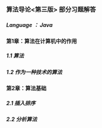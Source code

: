 ### 算法导论<第三版> 部分习题解答

##### Language ： Java

#### 第1章：算法在计算机中的作用
##### 1.1 算法
##### 1.2 作为一种技术的算法

#### 第2章：算法基础
##### 2.1 插入排序
##### 2.2 分析算法
